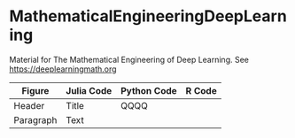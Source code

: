# MathematicalEngineeringDeepLearning
Material for The Mathematical Engineering of Deep Learning. See https://deeplearningmath.org

| Figure      | Julia Code  |  Python Code | R Code |
| ----------- | ----------- | -----------  | ------ |
| Header      | Title       |  QQQQ         
| Paragraph   | Text        |